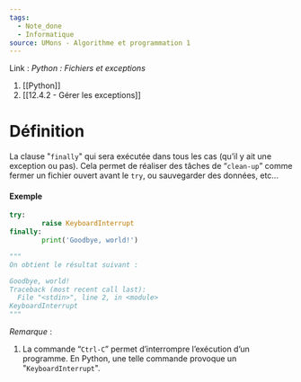```yaml
---
tags:
  - Note_done
  - Informatique
source: UMons - Algorithme et programmation 1
---
```


Link :
_Python : Fichiers et exceptions_
1. [[Python]]
2. [[12.4.2 - Gérer les exceptions]]

# Définition
La clause "`finally`" qui sera exécutée dans tous les cas (qu’il y ait une exception ou pas). Cela permet de réaliser des tâches de “`clean-up`” comme fermer un fichier ouvert avant le `try`, ou sauvegarder des données, etc...

#### Exemple
```python
try: 
		raise KeyboardInterrupt 
finally: 
		print('Goodbye, world!')

"""
On obtient le résultat suivant :

Goodbye, world!
Traceback (most recent call last):
  File "<stdin>", line 2, in <module>
KeyboardInterrupt
"""
```

_Remarque_ :
1. La commande “`Ctrl-C`” permet d’interrompre l’exécution d’un programme. En Python, une telle commande provoque un "`KeyboardInterrupt`".

